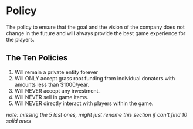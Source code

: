 # Policy

The policy to ensure that the goal and the vision of the company does not change in the future and will always 
provide the best game experience for the players.

## The Ten Policies

1. Will remain a private entity forever
2. Will ONLY accept grass root funding from individual donators with amounts less than $1000/year.
3. Will NEVER accept any investment.
4. Will NEVER sell in game items.
5. Will NEVER directly interact with players within the game.

*note: missing the 5 last ones, might just rename this section if can't find 10 solid ones*